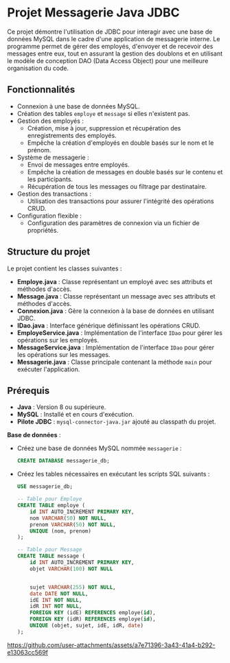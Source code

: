 # Projet Messagerie Java JDBC

Ce projet démontre l'utilisation de JDBC pour interagir avec une base de données MySQL dans le cadre d'une application de messagerie interne. Le programme permet de gérer des employés, d'envoyer et de recevoir des messages entre eux, tout en assurant la gestion des doublons et en utilisant le modèle de conception DAO (Data Access Object) pour une meilleure organisation du code.

## Fonctionnalités
- Connexion à une base de données MySQL.
- Création des tables `employe` et `message` si elles n'existent pas.
- Gestion des employés :
  - Création, mise à jour, suppression et récupération des enregistrements des employés.
  - Empêche la création d'employés en double basés sur le nom et le prénom.
- Système de messagerie :
  - Envoi de messages entre employés.
  - Empêche la création de messages en double basés sur le contenu et les participants.
  - Récupération de tous les messages ou filtrage par destinataire.
- Gestion des transactions :
  - Utilisation des transactions pour assurer l'intégrité des opérations CRUD.
- Configuration flexible :
  - Configuration des paramètres de connexion via un fichier de propriétés.

## Structure du projet
Le projet contient les classes suivantes :

- **Employe.java** : Classe représentant un employé avec ses attributs et méthodes d'accès.
- **Message.java** : Classe représentant un message avec ses attributs et méthodes d'accès.
- **Connexion.java** : Gère la connexion à la base de données en utilisant JDBC.
- **IDao.java** : Interface générique définissant les opérations CRUD.
- **EmployeService.java** : Implémentation de l'interface `IDao` pour gérer les opérations sur les employés.
- **MessageService.java** : Implémentation de l'interface `IDao` pour gérer les opérations sur les messages.
- **Messagerie.java** : Classe principale contenant la méthode `main` pour exécuter l'application.

## Prérequis
- **Java** : Version 8 ou supérieure.
- **MySQL** : Installé et en cours d'exécution.
- **Pilote JDBC** : `mysql-connector-java.jar` ajouté au classpath du projet.


 **Base de données** :
   - Créez une base de données MySQL nommée `messagerie` :

     ```sql
     CREATE DATABASE messagerie_db;
     ```

   - Créez les tables nécessaires en exécutant les scripts SQL suivants :

     ```sql
     USE messagerie_db;

     -- Table pour Employe
     CREATE TABLE employe (
         id INT AUTO_INCREMENT PRIMARY KEY,
         nom VARCHAR(50) NOT NULL,
         prenom VARCHAR(50) NOT NULL,
         UNIQUE (nom, prenom)
     );

     -- Table pour Message
     CREATE TABLE message (
         id INT AUTO_INCREMENT PRIMARY KEY,
         objet VARCHAR(100) NOT NULL


         sujet VARCHAR(255) NOT NULL,
         date DATE NOT NULL,
         idE INT NOT NULL,
         idR INT NOT NULL,
         FOREIGN KEY (idE) REFERENCES employe(id),
         FOREIGN KEY (idR) REFERENCES employe(id),
         UNIQUE (objet, sujet, idE, idR, date)
     );
     ```

https://github.com/user-attachments/assets/a7e71396-3a43-41a4-b292-e13063cc569f


     
